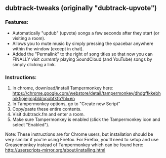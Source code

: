## dubtrack-tweaks (originally "dubtrack-upvote")

### Features: ##


 - Automatically "updub" (upvote) songs a few seconds after they start (or visiting a room).
 - Allows you to mute music by simply pressing the spacebar anywhere within the window (except in chat).
 - Added the "Permalink" to the right of song titles so that now you can FINALLY visit *currently*
   playing SoundCloud (and YouTube) songs by simply clicking a link.

### Instructions: ##

1. In chrome, download/install Tampermonkey here: https://chrome.google.com/webstore/detail/tampermonkey/dhdgffkkebhmkfjojejmpbldmpobfkfo?hl=en
2. In Tampermonkey options, go to "Create new Script"
3. Copy/paste these entire contents.
4. Visit dubtrack.fm and enter a room.
5. Make sure Tampermonkey is enabled (click the Tampermonkey icon and select "Enabled").

Note: These instructions are for Chrome users, but installation should be very similar if you're
using Firefox. For Firefox, you'll need to setup and use Greasemonkey instead of Tampermonkey
which can be found here: http://userscripts-mirror.org/about/installing.html
